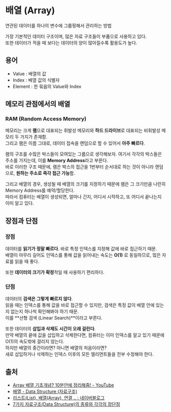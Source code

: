 # 배열 (Array)

연관된 데이터를 하나의 변수에 그룹핑해서 관리하는 방법

가장 기본적인 데이터 구조이며, 많은 자료 구조들이 부품으로 사용하고 있다.  
또한 데이터가 적을 때 보다는 데이터의 양이 많아질수록 활용도가 높다.

## 용어

- Value : 배열의 값
- Index : 배열 값의 식별자
- Element : 한 묶음의 Value와 Index

## 메모리 관점에서의 배열

### RAM (Random Access Memory)

메모리는 크게 **램**으로 대표되는 휘발성 메모리와 **하드 드라이브**로 대표되는 비휘발성 메모리 두 가지가 존재함.  
그리고 램은 이름 그대로, 데이터 접속을 랜덤으로 할 수 있어서 **아주 빠르다**.

램의 구조를 수많은 박스들이 모여있는 그룹으로 생각해보자. 여기서 각각의 박스들은 주소를 가지는데, 이를 **Memory Address**라고 부른다.  
바로 이러한 구조 때문에, 램은 박스의 접근을 1번부터 순서대로 하는 것이 아니라 랜덤으로, **원하는 주소로 즉각 접근 가능**함.

그리고 배열의 경우, 생성될 때 배열의 크기를 지정하기 때문에 램은 그 크기만큼 나란히 Memory Address를 예약/할당한다.  
따라서 컴퓨터는 배열이 생성되면, 얼마나 긴지, 어디서 시작하고, 또 어디서 끝나는지 이미 알고 있다.

## 장점과 단점

### 장점

데이터를 **읽기가 정말 빠르다**. 바로 특정 인덱스를 지정해 값에 바로 접근하기 때문.  
배열이 아무리 길어도 인덱스를 통해 값을 읽어내는 속도는 **O(1)** 로 동일하므로, 많은 자료를 읽을 때 좋다.

또한 **데이터의 크기가 확정**적일 때 사용하기 편리하다.

### 단점

데이터의 **검색은 그렇게 빠르지 않다**.  
읽을 때는 인덱스를 통해 값을 바로 접근할 수 있지만, 검색은 특정 값이 배열 안에 있는지 없는지 하나씩 확인해봐야 하기 때문.  
이를 **선형 검색 (Linear Search)**이라고 부른다.

또한 데이터의 **삽입과 삭제도 시간이 오래 걸린다**.  
만약 배열의 끝에 값을 삽입하고 삭제한다면, 컴퓨터는 이미 인덱스를 알고 있기 때문에 O(1)의 속도밖에 걸리지 않는다.  
하지만 배열의 중간이라면? 아니면 배열의 처음이라면?  
새로 삽입하거나 삭제하는 인덱스 이후의 모든 엘리먼트들을 전부 수정해야 한다.

## 출처

- [Array 배열 기초개념? 10분안에 정리해줌! - YouTube](https://www.youtube.com/watch?v=NFETSCJON2M&list=PL7jH19IHhOLMdHvl3KBfFI70r9P0lkJwL&index=2)
- [배열 - Data Structure (자료구조)](https://opentutorials.org/module/1335/8677)
- [리스트(List), 배열(Array), 연결 .. : 네이버블로그](https://blog.naver.com/kks227/220781402507)
- [7가지 자료구조(Data Structure)의 종류와 각각의 장단점](https://iwuooh.com/entry/%EC%9E%90%EB%A3%8C%EA%B5%AC%EC%A1%B0Data-Structure%EC%9D%98-%EC%A0%95%EC%9D%98%EC%99%80-%EC%A2%85%EB%A5%98)
